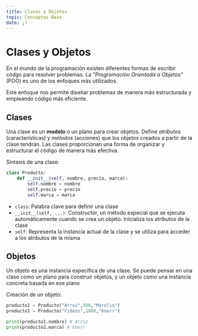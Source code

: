 ```yaml
---
title: Clases y Objetos
topic: Conceptos Base
date: ¿?
---
```


# Clases y Objetos

En el mundo de la programación existen diferentes formas de escribir códgo para resolver problemas. La *"Programación Orientada a Objetos"* (POO) es uno de los enfoques más utilizados.

Este enfoque nos permite diseñar problemas de manera más estructurada y empleando código más eficiente.

## Clases

Una clase es un **modelo** o un plano para crear objetos. Define *atributos* (características) y *métodos* (acciones) que los objetos creados a partir de la clase tendrán. Las clases proporcionan una forma de organizar y estructurar el código de manera más efectiva.

Sintaxis de una clase:
```py
class Producto:
    def __init__(self, nombre, precio, marca):
        self.nombre = nombre
        self.precio = precio
        self.marca = marca
```
- `class`: Palabra clave para definir una clase
- `__init__(self, ...)`: Constructor, un método especial que se ejecuta automáticamente cuando se crea un objeto. Inicializa los atributos de la clase
- `self`: Representa la instancia actual de la clase y se utiliza para acceder a los atributos de la misma

## Objetos

Un objeto es una instancia específica de una clase. Se puede pensar en una clase como un plano para construir objetos, y un objeto como una instancia concreta basada en ese plano

Creación de un objeto: 
```py
producto1 = Producto("Arroz",500,"Marolio")
producto2 = Producto("Fideos",1000,"Knorr")

print(producto1.nombre) # Arroz
print(producto2.marca) # Knorr
```